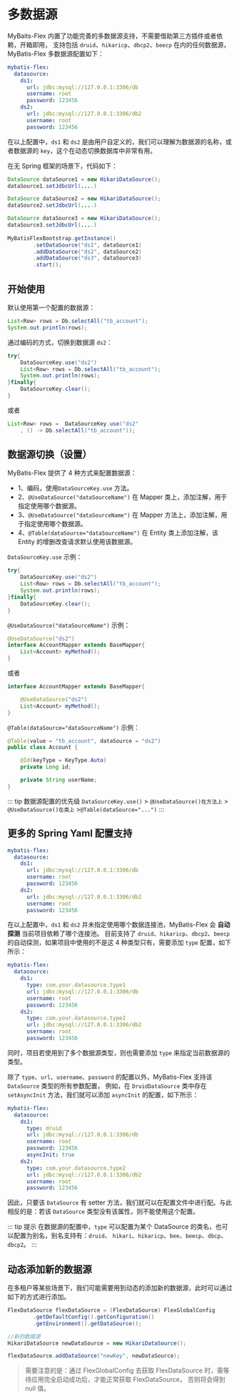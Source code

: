 # 多数据源

MyBaits-Flex 内置了功能完善的多数据源支持<Badge type="tip" text="^1.0.6" />，不需要借助第三方插件或者依赖，开箱即用，
支持包括 `druid`、`hikaricp`、`dbcp2`、`beecp` 在内的任何数据源，MyBatis-Flex 多数据源配置如下：

```yaml
mybatis-flex:
  datasource:
    ds1:
      url: jdbc:mysql://127.0.0.1:3306/db
      username: root
      password: 123456
    ds2:
      url: jdbc:mysql://127.0.0.1:3306/db2
      username: root
      password: 123456
```

在以上配置中，`ds1` 和 `ds2` 是由用户自定义的，我们可以理解为数据源的名称，或者数据源的 `key`，这个在动态切换数据库中非常有用。

在无 Spring 框架的场景下，代码如下：

```java
DataSource dataSource1 = new HikariDataSource();
dataSource1.setJdbcUrl(....)

DataSource dataSource2 = new HikariDataSource();
dataSource2.setJdbcUrl(....)

DataSource dataSource3 = new HikariDataSource();
dataSource3.setJdbcUrl(....)
        
MyBatisFlexBootstrap.getInstance()
        .setDataSource("ds1", dataSource1)
        .addDataSource("ds2", dataSource2)
        .addDataSource("ds3", dataSource3)
        .start();
```
## 开始使用

默认使用第一个配置的数据源：

```java
List<Row> rows = Db.selectAll("tb_account");
System.out.println(rows);
```

通过编码的方式，切换到数据源 `ds2`：

```java 2,6
try{
    DataSourceKey.use("ds2")
    List<Row> rows = Db.selectAll("tb_account");
    System.out.println(rows); 
}finally{
    DataSourceKey.clear(); 
}
```

或者

```java
List<Row> rows =  DataSourceKey.use("ds2"
    , () -> Db.selectAll("tb_account"));
```

## 数据源切换（设置）

MyBatis-Flex 提供了 4 种方式来配置数据源：
- 1、编码，使用`DataSourceKey.use` 方法。
- 2、`@UseDataSource("dataSourceName")` 在 Mapper 类上，添加注解，用于指定使用哪个数据源。
- 3、`@UseDataSource("dataSourceName")` 在 Mapper 方法上，添加注解，用于指定使用哪个数据源。
- 4、`@Table(dataSource="dataSourceName")` 在 Entity 类上添加注解，该 Entity 的增删改查请求默认使用该数据源。


`DataSourceKey.use` 示例：
```java 2,6
try{
    DataSourceKey.use("ds2")
    List<Row> rows = Db.selectAll("tb_account");
    System.out.println(rows); 
}finally{
    DataSourceKey.clear(); 
}
```

`@UseDataSource("dataSourceName")` 示例：

```java 1
@UseDataSource("ds2")
interface AccountMapper extends BaseMapper{
    List<Account> myMethod();
}
```

或者
```java 3
interface AccountMapper extends BaseMapper{

    @UseDataSource("ds2")
    List<Account> myMethod();
}
```



`@Table(dataSource="dataSourceName")` 示例：
```java 1
@Table(value = "tb_account", dataSource = "ds2")
public class Account {

    @Id(keyType = KeyType.Auto)
    private Long id;

    private String userName;
}
```

::: tip 数据源配置的优先级
`DataSourceKey.use()` > `@UseDataSource()在方法上` > `@UseDataSource()在类上` >`@Table(dataSource="...")`
:::

## 更多的 Spring Yaml 配置支持
```yaml
mybatis-flex:
  datasource:
    ds1:
      url: jdbc:mysql://127.0.0.1:3306/db
      username: root
      password: 123456
    ds2:
      url: jdbc:mysql://127.0.0.1:3306/db2
      username: root
      password: 123456
```
在以上配置中，`ds1` 和 `ds2` 并未指定使用哪个数据连接池，MyBatis-Flex 会 **自动探测** 当前项目依赖了哪个连接池。
目前支持了 `druid`、`hikaricp`、`dbcp2`、`beecp` 的自动探测，如果项目中使用的不是这 4 种类型只有，需要添加 `type` 配置，如下所示：

```yaml 4,9
mybatis-flex:
  datasource:
    ds1:
      type: com.your.datasource.type1
      url: jdbc:mysql://127.0.0.1:3306/db
      username: root
      password: 123456
    ds2:
      type: com.your.datasource.type2
      url: jdbc:mysql://127.0.0.1:3306/db2
      username: root
      password: 123456
```

同时，项目若使用到了多个数据源类型，则也需要添加 `type` 来指定当前数据源的类型。


除了 `type`、`url`、`username`、`password` 的配置以外，MyBatis-Flex 支持该 `DataSource` 类型的所有参数配置，
例如，在 `DruidDataSource` 类中存在 `setAsyncInit` 方法，我们就可以添加 `asyncInit` 的配置，如下所示：

```yaml 8
mybatis-flex:
  datasource:
    ds1:
      type: druid
      url: jdbc:mysql://127.0.0.1:3306/db
      username: root
      password: 123456
      asyncInit: true
    ds2:
      type: com.your.datasource.type2
      url: jdbc:mysql://127.0.0.1:3306/db2
      username: root
      password: 123456
```

因此，只要该 `DataSource` 有 setter 方法，我们就可以在配置文件中进行配。与此相反的是：若该 `DataSource` 类型没有该属性，则不能使用这个配置。

::: tip 提示
在数据源的配置中，`type` 可以配置为某个 DataSource 的类名，也可以配置为别名，别名支持有：`druid`、
`hikari`、`hikaricp`、`bee`、`beecp`、`dbcp`、`dbcp2`。
:::

## 动态添加新的数据源

在多租户等某些场景下，我们可能需要用到动态的添加新的数据源，此时可以通过如下的方式进行添加。

```java
FlexDataSource flexDataSource = (FlexDataSource) FlexGlobalConfig
        .getDefaultConfig().getConfiguration()
        .getEnvironment().getDataSource();

//新的数据源
HikariDataSource newDataSource = new HikariDataSource();

flexDataSource.addDataSource("newKey", newDataSource);
```

> 需要注意的是：通过 FlexGlobalConfig 去获取 FlexDataSource 时，需等待应用完全启动成功后，才能正常获取 FlexDataSource，
> 否则将会得到 null 值。